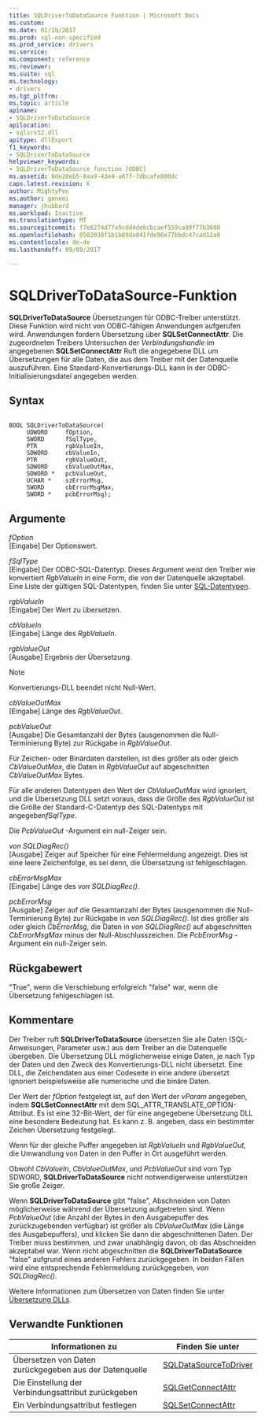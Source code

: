 ```yaml
---
title: SQLDriverToDataSource Funktion | Microsoft Docs
ms.custom: 
ms.date: 01/19/2017
ms.prod: sql-non-specified
ms.prod_service: drivers
ms.service: 
ms.component: reference
ms.reviewer: 
ms.suite: sql
ms.technology:
- drivers
ms.tgt_pltfrm: 
ms.topic: article
apiname:
- SQLDriverToDataSource
apilocation:
- sqlsrv32.dll
apitype: dllExport
f1_keywords:
- SQLDriverToDataSource
helpviewer_keywords:
- SQLDriverToDataSource function [ODBC]
ms.assetid: 0de28eb5-8aa9-43e4-a87f-7dbcafe800dc
caps.latest.revision: 6
author: MightyPen
ms.author: genemi
manager: jhubbard
ms.workload: Inactive
ms.translationtype: MT
ms.sourcegitcommit: f7e6274d77a9cdd4de6cbcaef559ca99f77b3608
ms.openlocfilehash: 0582038f1b1b89da041fde96e77bbdc47cad12a0
ms.contentlocale: de-de
ms.lasthandoff: 09/09/2017

---
```

# <a name="sqldrivertodatasource-function"></a>SQLDriverToDataSource-Funktion
**SQLDriverToDataSource** Übersetzungen für ODBC-Treiber unterstützt. Diese Funktion wird nicht von ODBC-fähigen Anwendungen aufgerufen wird. Anwendungen fordern Übersetzung über **SQLSetConnectAttr**. Die zugeordneten Treibers Untersuchen der *Verbindungshandle* im angegebenen **SQLSetConnectAttr** Ruft die angegebene DLL um Übersetzungen für alle Daten, die aus dem Treiber mit der Datenquelle auszuführen. Eine Standard-Konvertierungs-DLL kann in der ODBC-Initialisierungsdatei angegeben werden.  
  
## <a name="syntax"></a>Syntax  
  
```  
  
BOOL SQLDriverToDataSource(  
     UDWORD     fOption,  
     SWORD      fSqlType,  
     PTR        rgbValueIn,  
     SDWORD     cbValueIn,  
     PTR        rgbValueOut,  
     SDWORD     cbValueOutMax,  
     SDWORD *   pcbValueOut,  
     UCHAR *    szErrorMsg,  
     SWORD      cbErrorMsgMax,  
     SWORD *    pcbErrorMsg);  
```  
  
## <a name="arguments"></a>Argumente  
 *fOption*  
 [Eingabe] Der Optionswert.  
  
 *fSqlType*  
 [Eingabe] Der ODBC-SQL-Datentyp. Dieses Argument weist den Treiber wie konvertiert *RgbValueIn* in eine Form, die von der Datenquelle akzeptabel. Eine Liste der gültigen SQL-Datentypen, finden Sie unter [SQL-Datentypen](../../../odbc/reference/appendixes/sql-data-types.md).  
  
 *rgbValueIn*  
 [Eingabe] Der Wert zu übersetzen.  
  
 *cbValueIn*  
 [Eingabe] Länge des *RgbValueIn*.  
  
 *rgbValueOut*  
 [Ausgabe] Ergebnis der Übersetzung.  
  
> [!NOTE]  
>  Konvertierungs-DLL beendet nicht Null-Wert.  
  
 *cbValueOutMax*  
 [Eingabe] Länge des *RgbValueOut*.  
  
 *pcbValueOut*  
 [Ausgabe] Die Gesamtanzahl der Bytes (ausgenommen die Null-Terminierung Byte) zur Rückgabe in *RgbValueOut*.  
  
 Für Zeichen- oder Binärdaten darstellen, ist dies größer als oder gleich *CbValueOutMax*, die Daten in *RgbValueOut* auf abgeschnitten *CbValueOutMax* Bytes.  
  
 Für alle anderen Datentypen den Wert der *CbValueOutMax* wird ignoriert, und die Übersetzung DLL setzt voraus, dass die Größe des *RgbValueOut* ist die Größe der Standard-C-Datentyp des SQL-Datentyps mit angegeben*fSqlType*.  
  
 Die *PcbValueOut* -Argument ein null-Zeiger sein.  
  
 *von SQLDiagRec()*  
 [Ausgabe] Zeiger auf Speicher für eine Fehlermeldung angezeigt. Dies ist eine leere Zeichenfolge, es sei denn, die Übersetzung ist fehlgeschlagen.  
  
 *cbErrorMsgMax*  
 [Eingabe] Länge des *von SQLDiagRec()*.  
  
 *pcbErrorMsg*  
 [Ausgabe] Zeiger auf die Gesamtanzahl der Bytes (ausgenommen die Null-Terminierung Byte) zur Rückgabe in *von SQLDiagRec()*. Ist dies größer als oder gleich *CbErrorMsg*, die Daten in *von SQLDiagRec()* auf abgeschnitten *CbErrorMsgMax* minus der Null-Abschlusszeichen. Die *PcbErrorMsg* -Argument ein null-Zeiger sein.  
  
## <a name="returns"></a>Rückgabewert  
 "True", wenn die Verschiebung erfolgreich "false" war, wenn die Übersetzung fehlgeschlagen ist.  
  
## <a name="comments"></a>Kommentare  
 Der Treiber ruft **SQLDriverToDataSource** übersetzen Sie alle Daten (SQL-Anweisungen, Parameter usw.) aus dem Treiber an die Datenquelle übergeben. Die Übersetzung DLL möglicherweise einige Daten, je nach Typ der Daten und den Zweck des Konvertierungs-DLL nicht übersetzt. Eine DLL, die Zeichendaten aus einer Codeseite in eine andere übersetzt ignoriert beispielsweise alle numerische und die binäre Daten.  
  
 Der Wert der *fOption* festgelegt ist, auf den Wert der *vParam* angegeben, indem **SQLSetConnectAttr** mit dem SQL_ATTR_TRANSLATE_OPTION-Attribut. Es ist eine 32-Bit-Wert, der für eine angegebene Übersetzung DLL eine besondere Bedeutung hat. Es kann z. B. angeben, dass ein bestimmter Zeichen Übersetzung festgelegt.  
  
 Wenn für der gleiche Puffer angegeben ist *RgbValueIn* und *RgbValueOut*, die Umwandlung von Daten in den Puffer in Ort ausgeführt werden.  
  
 Obwohl *CbValueIn*, *CbValueOutMax*, und *PcbValueOut* sind vom Typ SDWORD, **SQLDriverToDataSource** nicht notwendigerweise unterstützen Sie große Zeiger.  
  
 Wenn **SQLDriverToDataSource** gibt "false", Abschneiden von Daten möglicherweise während der Übersetzung aufgetreten sind. Wenn *PcbValueOut* (die Anzahl der Bytes in den Ausgabepuffer des zurückzugebenden verfügbar) ist größer als *CbValueOutMax* (die Länge des Ausgabepuffers), und klicken Sie dann die abgeschnittenen Daten. Der Treiber muss bestimmen, und zwar unabhängig davon, ob das Abschneiden akzeptabel war. Wenn nicht abgeschnitten die **SQLDriverToDataSource** "false" aufgrund eines anderen Fehlers zurückgegeben. In beiden Fällen wird eine entsprechende Fehlermeldung zurückgegeben, *von SQLDiagRec()*.  
  
 Weitere Informationen zum Übersetzen von Daten finden Sie unter [Übersetzung DLLs](../../../odbc/reference/develop-app/translation-dlls.md).  
  
## <a name="related-functions"></a>Verwandte Funktionen  
  
|Informationen zu|Finden Sie unter|  
|---------------------------|---------|  
|Übersetzen von Daten zurückgegeben aus der Datenquelle|[SQLDataSourceToDriver](../../../odbc/reference/syntax/sqldatasourcetodriver-function.md)|  
|Die Einstellung der Verbindungsattribut zurückgeben|[SQLGetConnectAttr](../../../odbc/reference/syntax/sqlgetconnectattr-function.md)|  
|Ein Verbindungsattribut festlegen|[SQLSetConnectAttr](../../../odbc/reference/syntax/sqlsetconnectattr-function.md)|

